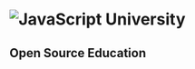 <div id="title-slide">
  <h1><img src="img/JSULogo.png" alt="JavaScript University"></h1>
  <h2>Open Source Education</h2>
</div>
